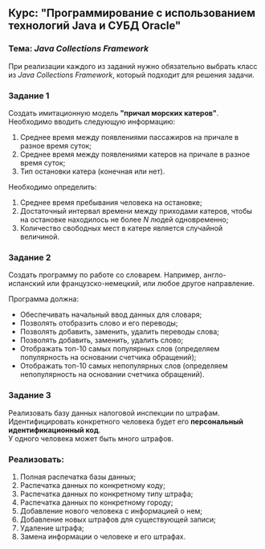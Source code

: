 ## Курс: "Программирование с использованием технологий Java и СУБД Oracle"

### Тема: *Java Collections Framework*

При реализации каждого из заданий нужно обязательно выбрать класс из *Java Collections Framework*, который подходит для решения задачи.

### Задание 1

Создать имитационную модель **"причал морских катеров"**. Необходимо вводить следующую информацию:

1. Среднее время между появлениями пассажиров на причале в разное время суток;
2. Среднее время между появлениями катеров на причале в разное время суток;
3. Тип остановки катера (конечная или нет).

Необходимо определить:

1. Среднее время пребывания человека на остановке;
2. Достаточный интервал времени между приходами катеров, чтобы на остановке находилось не более *N* людей одновременно;
3. Количество свободных мест в катере является случайной величиной.

### Задание 2

Создать программу по работе со словарем. Например, англо-испанский или французско-немецкий, или любое другое направление.  

Программа должна:

- Обеспечивать начальный ввод данных для словаря;
- Позволять отобразить слово и его переводы;
- Позволять добавить, заменить, удалить переводы слова;
- Позволять добавить, заменить, удалить слово;
- Отображать топ-10 самых популярных слов (определяем популярность на основании счетчика обращений);
- Отображать топ-10 самых непопулярных слов (определяем непопулярность на основании счетчика обращений).

### Задание 3

Реализовать базу данных налоговой инспекции по штрафам.  
Идентифицировать конкретного человека будет его **персональный идентификационный код**.  
У одного человека может быть много штрафов.

### Реализовать:

1. Полная распечатка базы данных;
2. Распечатка данных по конкретному коду;
3. Распечатка данных по конкретному типу штрафа;
4. Распечатка данных по конкретному городу;
5. Добавление нового человека с информацией о нем;
6. Добавление новых штрафов для существующей записи;
7. Удаление штрафа;
8. Замена информации о человеке и его штрафах.
